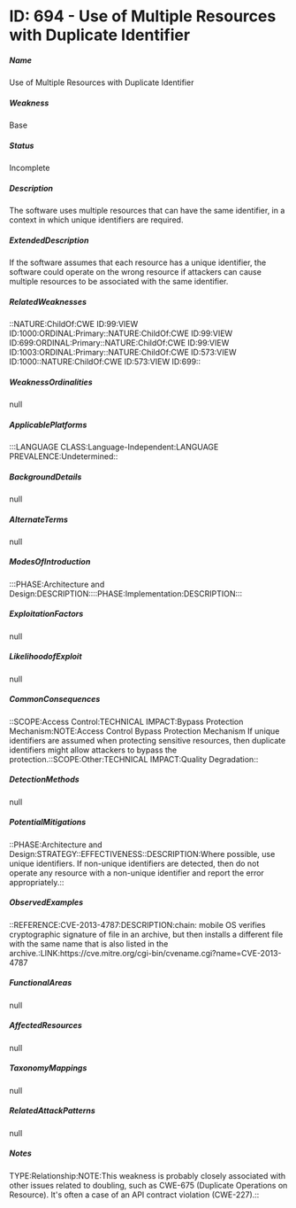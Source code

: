 # ID: 694 - Use of Multiple Resources with Duplicate Identifier
<h5>Name</h5>Use of Multiple Resources with Duplicate Identifier
<h5>Weakness</h5>Base
<h5>Status</h5>Incomplete
<h5>Description</h5>The software uses multiple resources that can have the same identifier, in a context in which unique identifiers are required.
<h5>ExtendedDescription</h5>If the software assumes that each resource has a unique identifier, the software could operate on the wrong resource if attackers can cause multiple resources to be associated with the same identifier.
<h5>RelatedWeaknesses</h5>::NATURE:ChildOf:CWE ID:99:VIEW ID:1000:ORDINAL:Primary::NATURE:ChildOf:CWE ID:99:VIEW ID:699:ORDINAL:Primary::NATURE:ChildOf:CWE ID:99:VIEW ID:1003:ORDINAL:Primary::NATURE:ChildOf:CWE ID:573:VIEW ID:1000::NATURE:ChildOf:CWE ID:573:VIEW ID:699::
<h5>WeaknessOrdinalities</h5>null
<h5>ApplicablePlatforms</h5>:::LANGUAGE CLASS:Language-Independent:LANGUAGE PREVALENCE:Undetermined::
<h5>BackgroundDetails</h5>null
<h5>AlternateTerms</h5>null
<h5>ModesOfIntroduction</h5>:::PHASE:Architecture and Design:DESCRIPTION::::PHASE:Implementation:DESCRIPTION:::
<h5>ExploitationFactors</h5>null
<h5>LikelihoodofExploit</h5>null
<h5>CommonConsequences</h5>::SCOPE:Access Control:TECHNICAL IMPACT:Bypass Protection Mechanism:NOTE:Access Control Bypass Protection Mechanism If unique identifiers are assumed when protecting sensitive resources, then duplicate identifiers might allow attackers to bypass the protection.::SCOPE:Other:TECHNICAL IMPACT:Quality Degradation::
<h5>DetectionMethods</h5>null
<h5>PotentialMitigations</h5>::PHASE:Architecture and Design:STRATEGY::EFFECTIVENESS::DESCRIPTION:Where possible, use unique identifiers. If non-unique identifiers are detected, then do not operate any resource with a non-unique identifier and report the error appropriately.::
<h5>ObservedExamples</h5>::REFERENCE:CVE-2013-4787:DESCRIPTION:chain: mobile OS verifies cryptographic signature of file in an archive, but then installs a different file with the same name that is also listed in the archive.:LINK:https://cve.mitre.org/cgi-bin/cvename.cgi?name=CVE-2013-4787
<h5>FunctionalAreas</h5>null
<h5>AffectedResources</h5>null
<h5>TaxonomyMappings</h5>null
<h5>RelatedAttackPatterns</h5>null
<h5>Notes</h5>TYPE:Relationship:NOTE:This weakness is probably closely associated with other issues related to doubling, such as CWE-675 (Duplicate Operations on Resource). It's often a case of an API contract violation (CWE-227).::

